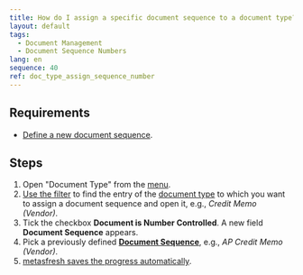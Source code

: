 ```yaml
---
title: How do I assign a specific document sequence to a document type?
layout: default
tags:
  - Document Management
  - Document Sequence Numbers
lang: en
sequence: 40
ref: doc_type_assign_sequence_number
---
```


## Requirements
- [Define a new document sequence](Define_new_doc_sequence).

## Steps
1. Open "Document Type" from the [menu](Menu).
1. [Use the filter](Filtering_function) to find the entry of the [document type](Define_new_doc_type) to which you want to assign a document sequence and open it, e.g., *Credit Memo (Vendor)*.
1. Tick the checkbox **Document is Number Controlled**. A new field **Document Sequence** appears.
1. Pick a previously defined [**Document Sequence**](Define_new_doc_sequence), e.g., *AP Credit Memo (Vendor)*.
1. [metasfresh saves the progress automatically](Saveindicator).
